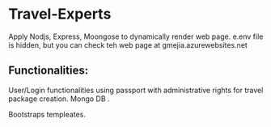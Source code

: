 # Travel-Experts
Apply Nodjs, Express, Moongose to dynamically render web page. 
e.env file is hidden, but you can check teh web page at  gmejia.azurewebsites.net

## Functionalities:
User/Login functionalities using passport with administrative rights for travel package creation. 
Mongo DB .

Bootstraps templeates. 
